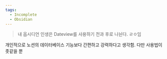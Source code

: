 ```yaml
---
tags:
  - Incomplete
  - Obsidian
---
```


> 내 옵시디언 인생은 Dateview를 사용하기 전과 후로 나뉜다. ㄹㅇ임

개인적으로 노션의 데이터베이스 기능보다 간편하고 강력하다고 생각함. 다만 사용법이 좃같을 뿐